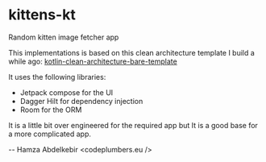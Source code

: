 # kittens-kt
Random kitten image fetcher app

This implementations is based on this clean architecture template I build a while ago: 
[kotlin-clean-architecture-bare-template](https://github.com/olla-dev/kotlin-clean-architecture-bare-template)

It uses the following libraries:

* Jetpack compose for the UI
* Dagger Hilt for dependency injection
* Room for the ORM

It is a little bit over engineered for the required app but It is a good base for a more complicated app.


-- 
Hamza Abdelkebir <codeplumbers.eu />
